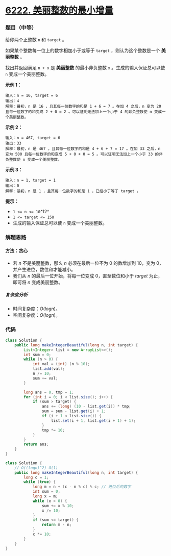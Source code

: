 # [6222. 美丽整数的最小增量](https://leetcode.cn/problems/minimum-addition-to-make-integer-beautiful/)

### 题目（中等）

给你两个正整数 `n` 和 `target` 。

如果某个整数每一位上的数字相加小于或等于 `target` ，则认为这个整数是一个 **美丽整数** 。

找出并返回满足 `n + x` 是 **美丽整数** 的最小非负整数 `x` 。生成的输入保证总可以使 `n` 变成一个美丽整数。

**示例 1：**

```
输入：n = 16, target = 6
输出：4
解释：最初，n 是 16 ，且其每一位数字的和是 1 + 6 = 7 。在加 4 之后，n 变为 20 且每一位数字的和变成 2 + 0 = 2 。可以证明无法加上一个小于 4 的非负整数使 n 变成一个美丽整数。
```

**示例 2：**

```
输入：n = 467, target = 6
输出：33
解释：最初，n 是 467 ，且其每一位数字的和是 4 + 6 + 7 = 17 。在加 33 之后，n 变为 500 且每一位数字的和变成 5 + 0 + 0 = 5 。可以证明无法加上一个小于 33 的非负整数使 n 变成一个美丽整数。
```

**示例 3：**

```
输入：n = 1, target = 1
输出：0
解释：最初，n 是 1 ，且其每一位数字的和是 1 ，已经小于等于 target 。
```

**提示：**

* `1 <= n <= 10`^12^
* `1 <= target <= 150`
* 生成的输入保证总可以使 `n` 变成一个美丽整数。

### 解题思路

#### 方法：贪心

- 若 $n$ 不是美丽整数，那么 $n$ 必须在最后一位不为 $0$ 的数增加到 $10$，变为 $0$，并产生进位，数位和才能减小。
- 我们从 $n$ 的最后一位开始，将每一位变成 $0$，直至数位和小于 $target$ 为止，即可将 $n$ 变成美丽整数。

##### 复杂度分析

- 时间复杂度：$O(logn)$。
- 空间复杂度：$O(logn)$。

### 代码

```java
class Solution {
    public long makeIntegerBeautiful(long n, int target) {
        List<Integer> list = new ArrayList<>();
        int sum = 0;
        while (n > 0) {
            int val = (int) (n % 10);
            list.add(val);
            n /= 10;
            sum += val;
        }

        long ans = 0, tmp = 1;
        for (int i = 0; i < list.size(); i++) {
            if (sum > target) {
                ans += (long) (10 - list.get(i)) * tmp;
                sum = sum - list.get(i) + 1;
                if (i + 1 < list.size()) {
                    list.set(i + 1, list.get(i + 1) + 1);
                }
                tmp *= 10;
            }
        }
        return ans;
    }
}
```

```java
class Solution {
    // O((logn)^2) O(1)
    public long makeIntegerBeautiful(long n, int target) {
        long c = 1;
        while (true) {
            long m = n + (c - n % c) % c; // 进位后的数字
            int sum = 0;
            long x = m;
            while (x > 0) {
                sum += x % 10;
                x /= 10;
            }
            if (sum <= target) {
                return m - n;
            }
            c *= 10;
        }
    }
}
```